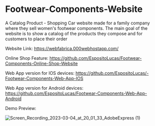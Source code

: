 # Footwear-Components-Website
A Catalog Product - Shopping Car website made for a family company where they sell women's footwear components. The main goal of the website is to show a catalog of the products they compose and for customers to place their order

Website Link: https://webfabrica.000webhostapp.com/

Online Shop Feature: https://github.com/EspositoLucas/Footwear-Components-Online-Shop-Website

Web App version for IOS devices: https://github.com/EspositoLucas/-Footwear-Components-Web-App-IOS

Web App version for Android devices: https://github.com/EspositoLucas/Footwear-Components-Web-App-Android


Demo Preview:


![Screen_Recording_2023-03-04_at_20_01_33_AdobeExpress (1)](https://user-images.githubusercontent.com/79590470/222933473-2a6df162-cdea-4be5-bb9b-b13261900496.gif)

